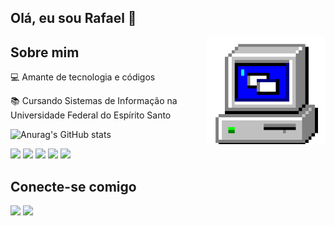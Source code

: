 ## Olá, eu sou Rafael 👋

<img align="right" alt="PC GIF" src="https://github.com/TheDudeThatCode/TheDudeThatCode/blob/master/Assets/PC.gif" width="190" />

## Sobre mim
:computer: Amante de tecnologia e códigos

:books: Cursando Sistemas de Informação na Universidade Federal do Espírito Santo

![Anurag's GitHub stats](https://github-readme-stats.vercel.app/api?username=Rafa3lP&show_icons=true&theme=dark)


<code><img src="https://img.shields.io/badge/Java-ED8B00?style=for-the-badge&logo=java&logoColor=white"></code>
<code><img src="https://img.shields.io/badge/C-00599C?style=for-the-badge&logo=c&logoColor=white"></code>
<code><img src="https://img.shields.io/badge/C%2B%2B-00599C?style=for-the-badge&logo=c%2B%2B&logoColor=white"></code>
<code><img src="https://img.shields.io/badge/HTML5-E34F26?style=for-the-badge&logo=html5&logoColor=white"></code>
<code><img src="https://img.shields.io/badge/CSS3-1572B6?style=for-the-badge&logo=css3&logoColor=white"></code>

## Conecte-se comigo
<a href="https://www.linkedin.com/in/rafaelprenholato"><img src="https://img.shields.io/badge/LinkedIn-0077B5?style=for-the-badge&logo=linkedin&logoColor=white"></a>
<a href="https://t.me/RafaelPrenholato"><img src="https://img.shields.io/badge/Telegram-2CA5E0?style=for-the-badge&logo=telegram&logoColor=white"></a>
